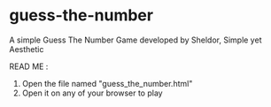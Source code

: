 # guess-the-number
A simple Guess The Number Game developed by Sheldor, Simple yet Aesthetic


READ ME :
  1. Open the file named "guess_the_number.html"
  2. Open it on any of your browser to play
